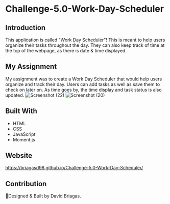 # Challenge-5.0-Work-Day-Scheduler

## Introduction
This application is called "Work Day Scheduler"! This is meant to help users organize their tasks throughout the day.
They can also keep track of time at the top of the webpage, as there is date & time displayed.
## My Assignment
My assignment was to create a Work Day Scheduler that would help users organize and track their day.
Users can add tasks as well as save them to check on later on. As time goes by, the time display and task status is also
updated. 
![Screenshot (22)](https://user-images.githubusercontent.com/83102464/121834621-d5da1f00-cc94-11eb-8a2d-bd1550f40809.png)
![Screenshot (20)](https://user-images.githubusercontent.com/83102464/121834628-d83c7900-cc94-11eb-88b7-25a9085948bb.png)


## Built With
* HTML
* CSS
* JavaScript
* Moment.js

## Website
https://briagasd98.github.io/Challenge-5.0-Work-Day-Scheduler/

## Contribution
🧠Designed & Built by David Briagas.
